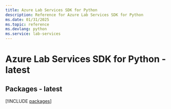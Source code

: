 ```yaml
---
title: Azure Lab Services SDK for Python
description: Reference for Azure Lab Services SDK for Python
ms.date: 01/31/2025
ms.topic: reference
ms.devlang: python
ms.service: lab-services
---
```

# Azure Lab Services SDK for Python - latest
## Packages - latest
[!INCLUDE [packages](lab-services-index.md)]